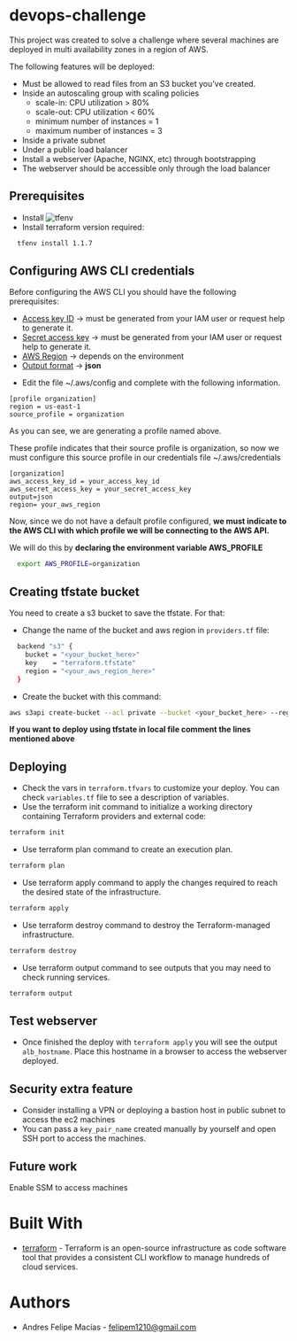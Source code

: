 # devops-challenge

This project was created to solve a challenge where several machines are deployed in multi availability zones in a region of AWS.

The following features will be deployed:

* Must be allowed to read files from an S3 bucket you’ve created. 
* Inside an autoscaling group with scaling policies 
  * scale-in: CPU utilization > 80% 
  * scale-out: CPU utilization < 60% 
  * minimum number of instances = 1 
  * maximum number of instances = 3 
* Inside a private subnet 
* Under a public load balancer 
* Install a webserver (Apache, NGINX, etc) through bootstrapping 
* The webserver should be accessible only through the load balancer 

## Prerequisites

* Install ![tfenv](https://github.com/tfutils/tfenv)
* Install terraform version required:
```sh
  tfenv install 1.1.7
```
## Configuring AWS CLI credentials

Before configuring the AWS CLI you should have the following prerequisites:

- [Access key ID](https://docs.aws.amazon.com/cli/latest/userguide/cli-configure-quickstart.html#cli-configure-quickstart-creds) → must be generated from your IAM user or request help to generate it.
- [Secret access key](https://docs.aws.amazon.com/cli/latest/userguide/cli-configure-quickstart.html#cli-configure-quickstart-creds) → must be generated from your IAM user or request help to generate it.
- [AWS Region](https://docs.aws.amazon.com/cli/latest/userguide/cli-configure-quickstart.html#cli-configure-quickstart-region) → depends on the environment
- [Output format](https://docs.aws.amazon.com/cli/latest/userguide/cli-configure-quickstart.html#cli-configure-quickstart-format) → **json**

* Edit the file ~/.aws/config and complete with the following information.
```
[profile organization]
region = us-east-1
source_profile = organization
```

As you can see, we are generating a profile named above. 

These profile indicates that their source profile is organization, so now we must configure this source profile in our credentials file ~/.aws/credentials

```
[organization]
aws_access_key_id = your_access_key_id
aws_secret_access_key = your_secret_access_key
output=json
region= your_aws_region
```

Now, since we do not have a default profile configured, **we must indicate to the AWS CLI with which profile we will be connecting to the AWS API.**

We will do this by **declaring the environment variable AWS_PROFILE**
```sh
  export AWS_PROFILE=organization
```

## Creating tfstate bucket

You need to create a s3 bucket to save the tfstate. For that:

* Change the name of the bucket and aws region in `providers.tf` file:
```sh
  backend "s3" {
    bucket = "<your_bucket_here>"
    key    = "terraform.tfstate"
    region = "<your_aws_region_here>"
  }
```
* Create the bucket with this command:
```sh
aws s3api create-bucket --acl private --bucket <your_bucket_here> --region <your_aws_region_here>
```

**If you want to deploy using tfstate in local file comment the lines mentioned above**

## Deploying

* Check the vars in `terraform.tfvars` to customize your deploy. You can check `variables.tf` file to see a description of variables.
* Use the terraform init command to initialize a working directory containing Terraform providers and external code:
```sh
terraform init
```
* Use terraform plan command to create an execution plan.
```sh
terraform plan
```
* Use terraform apply command to apply the changes required to reach the desired state of the infrastructure.
```sh
terraform apply
```
* Use terraform destroy command to destroy the Terraform-managed infrastructure.
```sh
terraform destroy
```
* Use terraform output command to see outputs that you may need to check running services.
```sh
terraform output
```

## Test webserver

* Once finished the deploy with `terraform apply` you will see the output `alb_hostname`. Place this hostname in a browser to access the webserver deployed.

## Security extra feature

* Consider installing a VPN or deploying a bastion host in public subnet to access the ec2 machines
* You can pass a `key_pair_name` created manually by yourself and open SSH port to access the machines.

## Future work

Enable SSM to access machines

# Built With

* [terraform](https://www.terraform.io/) - Terraform is an open-source infrastructure as code software tool that provides a consistent CLI workflow to manage hundreds of cloud services.

# Authors

- Andres Felipe Macías - <felipem1210@gmail.com>